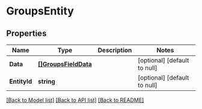 # GroupsEntity

## Properties
Name | Type | Description | Notes
------------ | ------------- | ------------- | -------------
**Data** | [**[]GroupsFieldData**](groups_field_data.md) |  | [optional] [default to null]
**EntityId** | **string** |  | [optional] [default to null]

[[Back to Model list]](../README.md#documentation-for-models) [[Back to API list]](../README.md#documentation-for-api-endpoints) [[Back to README]](../README.md)


